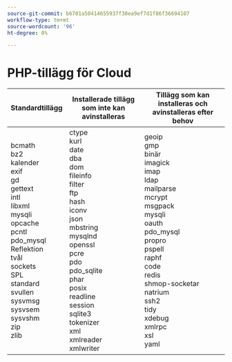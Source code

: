 ```yaml
---
source-git-commit: b6701a50414655937f30ea9ef7d1f86f36694107
workflow-type: tm+mt
source-wordcount: '96'
ht-degree: 0%

---
```

# PHP-tillägg för Cloud

<table style="table-layout:auto">
    <thead>
      <tr>
        <th>
            Standardtillägg
        </th>
        <th>
            Installerade tillägg som inte kan avinstalleras
        </th>
        <th>
            Tillägg som kan installeras och avinstalleras efter behov
        </th>
      </tr>
    </thead>
    <tbody>
        <tr>
            <td>
                bcmath<br>
                bz2<br>
                kalender <br>
                exif<br>
                gd <br>
                gettext <br>
                intl <br>
                libxml <br>
                mysqli<br>
                opcache<br>
                pcntl<br>
                pdo_mysql<br>
                Reflektion <br>
                tvål <br>
                sockets <br>
                SPL <br>
                standard <br>
                svullen <br>
                sysvmsg<br>
                sysvsem <br>
                sysvshm<br>
                zip <br>
                zlib <br>
            </td>
            <td>
                ctype<br>
                kurl <br>
                date <br>
                dba <br>
                dom<br>
                fileinfo <br>
                filter <br>
                ftp <br>
                hash <br>
                iconv<br>
                json<br>
                mbstring<br>
                mysqlnd<br>
                openssl <br>
                pcre <br>
                pdo <br>
                pdo_sqlite<br>
                phar <br>
                posix <br>
                readline <br>
                session <br>
                sqlite3<br>
                tokenizer <br>
                xml <br>
                xmlreader<br>
                xmlwriter <br>
            </td>
            <td>
                geoip<br>
                gmp <br>
                binär <br>
                imagick <br>
                imap <br>
                ldap <br>
                mailparse<br>
                mcrypt<br>
                msgpack <br>
                mysqli<br>
                oauth<br>
                pdo_mysql<br>
                propro <br>
                pspell <br>
                raphf <br>
                code <br>
                redis <br>
                shmop-socketar <br>
                natrium <br>
                ssh2 <br>
                tidy <br>
                xdebug <br>
                xmlrpc <br>
                xsl<br>
                yaml <br>
            </td>
        </tr>
    </tbody>
</table>
